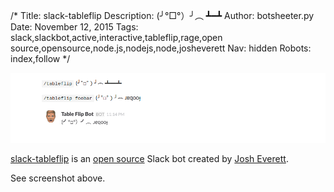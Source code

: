 /*
Title: slack-tableflip
Description: (╯°□°）╯︵ ┻━┻
Author: botsheeter.py
Date: November 12, 2015
Tags: slack,slackbot,active,interactive,tableflip,rage,open source,opensource,node.js,nodejs,node,josheverett
Nav: hidden
Robots: index,follow
*/

[![](/content/bots/slackbots/images/slack-tableflip.png)](https://github.com/josheverett/slack-tableflip)

[slack-tableflip](https://github.com/josheverett/slack-tableflip) is an [open source](https://github.com/josheverett/slack-tableflip) Slack bot created by [Josh Everett](https://github.com/josheverett). 

See screenshot above.

